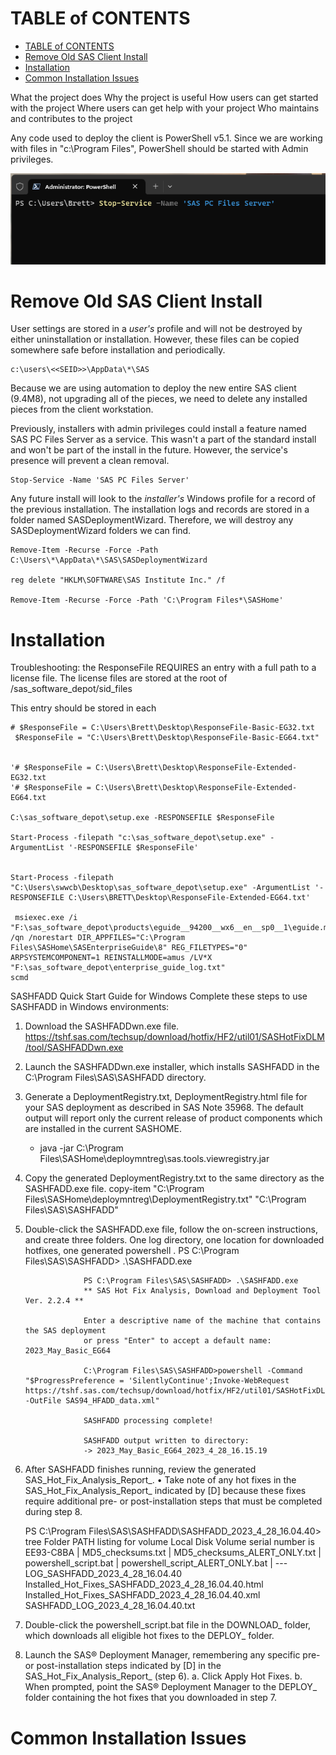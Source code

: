
# TABLE of CONTENTS
- [TABLE of CONTENTS](#table-of-contents)
- [Remove Old SAS Client Install](#remove-old-sas-client-install)
- [Installation](#installation)
- [Common Installation Issues](#common-installation-issues)

What the project does
Why the project is useful
How users can get started with the project
Where users can get help with your project
Who maintains and contributes to the project

Any code used to deploy the client is PowerShell v5.1.  Since we are working with files in "c:\Program Files", PowerShell should be started with Admin privileges. 


![PowerShell Illustration ](images/PowerShell.png?raw=true)


# Remove Old SAS Client Install

User settings are stored in a *user's* profile and will not be destroyed by either uninstallation or installation. However, these files can be copied somewhere safe before installation and periodically. 

```
c:\users\<<SEID>>\AppData\*\SAS
```

Because we are using automation to deploy the new entire SAS client (9.4M8), not upgrading all of the pieces, we need to delete any installed pieces from the client workstation.

Previously, installers with admin privileges could install a feature named SAS PC Files Server as a service.  This wasn't a part of the standard install and won't be part of the install in the future.  However, the service's presence will prevent a clean removal.

```
Stop-Service -Name 'SAS PC Files Server'  
```

Any future install will look to the *installer's* Windows profile for a record of the previous installation. The installation logs and records are stored in a folder named SASDeploymentWizard. Therefore, we will destroy any SASDeploymentWizard folders we can find.

```
Remove-Item -Recurse -Force -Path C:\Users\*\AppData\*\SAS\SASDeploymentWizard

reg delete "HKLM\SOFTWARE\SAS Institute Inc." /f 

Remove-Item -Recurse -Force -Path 'C:\Program Files*\SASHome'
```
# Installation

Troubleshooting: the ResponseFile REQUIRES an entry with a full path to a license file.  The license files are stored at the root of /sas_software_depot/sid_files

This entry should be stored in each 

```
# $ResponseFile = C:\Users\Brett\Desktop\ResponseFile-Basic-EG32.txt
 $ResponseFile = "C:\Users\Brett\Desktop\ResponseFile-Basic-EG64.txt" 


'# $ResponseFile = C:\Users\Brett\Desktop\ResponseFile-Extended-EG32.txt
'# $ResponseFile = C:\Users\Brett\Desktop\ResponseFile-Extended-EG64.txt

C:\sas_software_depot\setup.exe -RESPONSEFILE $ResponseFile

Start-Process -filepath "c:\sas_software_depot\setup.exe" -ArgumentList '-RESPONSEFILE $ResponseFile'


Start-Process -filepath "C:\Users\swwcb\Desktop\sas_software_depot\setup.exe" -ArgumentList '-RESPONSEFILE C:\Users\BRETT\Desktop\ResponseFile-Extended-EG64.txt'

 msiexec.exe /i "F:\sas_software_depot\products\eguide__94200__wx6__en__sp0__1\eguide.msi" /qn /norestart DIR_APPFILES="C:\Program Files\SASHome\SASEnterpriseGuide\8" REG_FILETYPES="0" ARPSYSTEMCOMPONENT=1 REINSTALLMODE=amus /LV*X "F:\sas_software_depot\enterprise_guide_log.txt"
scmd

```
SASHFADD Quick Start Guide for Windows
Complete these steps to use SASHFADD in Windows environments:
1. Download the SASHFADDwn.exe file. https://tshf.sas.com/techsup/download/hotfix/HF2/util01/SASHotFixDLM/tool/SASHFADDwn.exe
2. Launch the SASHFADDwn.exe installer, which installs SASHFADD in the C:\Program Files\SAS\SASHFADD directory.
3. Generate a DeploymentRegistry.txt, DeploymentRegistry.html  file for your SAS deployment as described in SAS Note 35968.  The default output will report only the current release of product components which are installed in the current SASHOME.
    * java -jar C:\Program Files\SASHome\deploymntreg\sas.tools.viewregistry.jar

4. Copy the generated DeploymentRegistry.txt to the same directory as the SASHFADD.exe file.
    copy-item "C:\Program Files\SASHome\deploymntreg\DeploymentRegistry.txt" "C:\Program Files\SAS\SASHFADD"

5. Double-click the SASHFADD.exe file, follow the on-screen instructions, and create three folders. One log directory, one location for downloaded hotfixes, one generated powershell .
                    PS C:\Program Files\SAS\SASHFADD> .\SASHFADD.exe

                    PS C:\Program Files\SAS\SASHFADD> .\SASHFADD.exe 
                    ** SAS Hot Fix Analysis, Download and Deployment Tool Ver. 2.2.4 **

                    Enter a descriptive name of the machine that contains the SAS deployment
                    or press "Enter" to accept a default name: 2023_May_Basic_EG64 

                    C:\Program Files\SAS\SASHFADD>powershell -Command "$ProgressPreference = 'SilentlyContinue';Invoke-WebRequest https://tshf.sas.com/techsup/download/hotfix/HF2/util01/SASHotFixDLM/data/SAS94_HFADD_data.xml -OutFile SAS94_HFADD_data.xml"

                    SASHFADD processing complete!

                    SASHFADD output written to directory:
                    -> 2023_May_Basic_EG64_2023_4_28_16.15.19


6. After SASHFADD finishes running, review the generated SAS_Hot_Fix_Analysis_Report_.
• Take note of any hot fixes in the SAS_Hot_Fix_Analysis_Report_ indicated by [D] because these fixes require additional pre- or post-installation steps that must be completed during step 8.

    PS C:\Program Files\SAS\SASHFADD\SASHFADD_2023_4_28_16.04.40> tree
Folder PATH listing for volume Local Disk
Volume serial number is EE93-C8BA
|       MD5_checksums.txt
|       MD5_checksums_ALERT_ONLY.txt
|       powershell_script.bat
|       powershell_script_ALERT_ONLY.bat
|
\---LOG_SASHFADD_2023_4_28_16.04.40
        Installed_Hot_Fixes_SASHFADD_2023_4_28_16.04.40.html
        Installed_Hot_Fixes_SASHFADD_2023_4_28_16.04.40.xml
        SASHFADD_LOG_2023_4_28_16.04.40.txt

7. Double-click the powershell_script.bat file in the DOWNLOAD_ folder, which downloads all eligible hot fixes to the DEPLOY_ folder.
8. Launch the SAS® Deployment Manager, remembering any specific pre- or post-installation steps indicated by [D] in the SAS_Hot_Fix_Analysis_Report_ (step 6). 
    a. Click Apply Hot Fixes.
    b. When prompted, point the SAS® Deployment Manager to the DEPLOY_ folder containing the hot fixes that you downloaded in step 7.

# Common Installation Issues
